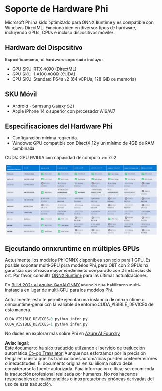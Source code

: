 <!--
CO_OP_TRANSLATOR_METADATA:
{
  "original_hash": "8cdc17ce0f10535da30b53d23fe1a795",
  "translation_date": "2025-07-16T18:22:44+00:00",
  "source_file": "md/01.Introduction/01/01.Hardwaresupport.md",
  "language_code": "es"
}
-->
# Soporte de Hardware Phi

Microsoft Phi ha sido optimizado para ONNX Runtime y es compatible con Windows DirectML. Funciona bien en diversos tipos de hardware, incluyendo GPUs, CPUs e incluso dispositivos móviles.

## Hardware del Dispositivo  
Específicamente, el hardware soportado incluye:

- GPU SKU: RTX 4090 (DirectML)
- GPU SKU: 1 A100 80GB (CUDA)
- CPU SKU: Standard F64s v2 (64 vCPUs, 128 GiB de memoria)

## SKU Móvil

- Android - Samsung Galaxy S21
- Apple iPhone 14 o superior con procesador A16/A17

## Especificaciones del Hardware Phi

- Configuración mínima requerida.
- Windows: GPU compatible con DirectX 12 y un mínimo de 4GB de RAM combinada

CUDA: GPU NVIDIA con capacidad de cómputo >= 7.02

![HardwareSupport](../../../../../translated_images/01.phihardware.5d51b2377cba18afc6949074542f290c56bb278dac3f4f86302aca6d80fffeb9.es.png)

## Ejecutando onnxruntime en múltiples GPUs

Actualmente, los modelos Phi ONNX disponibles son solo para 1 GPU. Es posible soportar multi-GPU para modelos Phi, pero ORT con 2 GPUs no garantiza que ofrezca mayor rendimiento comparado con 2 instancias de ort. Por favor, consulta [ONNX Runtime](https://onnxruntime.ai/) para las últimas actualizaciones.

En [Build 2024 el equipo GenAI ONNX](https://youtu.be/WLW4SE8M9i8?si=EtG04UwDvcjunyfC) anunció que habilitaron multi-instancia en lugar de multi-GPU para los modelos Phi.

Actualmente, esto te permite ejecutar una instancia de onnxruntime o onnxruntime-genai con la variable de entorno CUDA_VISIBLE_DEVICES de esta manera.

```Python
CUDA_VISIBLE_DEVICES=0 python infer.py
CUDA_VISIBLE_DEVICES=1 python infer.py
```

No dudes en explorar más sobre Phi en [Azure AI Foundry](https://ai.azure.com)

**Aviso legal**:  
Este documento ha sido traducido utilizando el servicio de traducción automática [Co-op Translator](https://github.com/Azure/co-op-translator). Aunque nos esforzamos por la precisión, tenga en cuenta que las traducciones automáticas pueden contener errores o inexactitudes. El documento original en su idioma nativo debe considerarse la fuente autorizada. Para información crítica, se recomienda la traducción profesional realizada por humanos. No nos hacemos responsables de malentendidos o interpretaciones erróneas derivadas del uso de esta traducción.